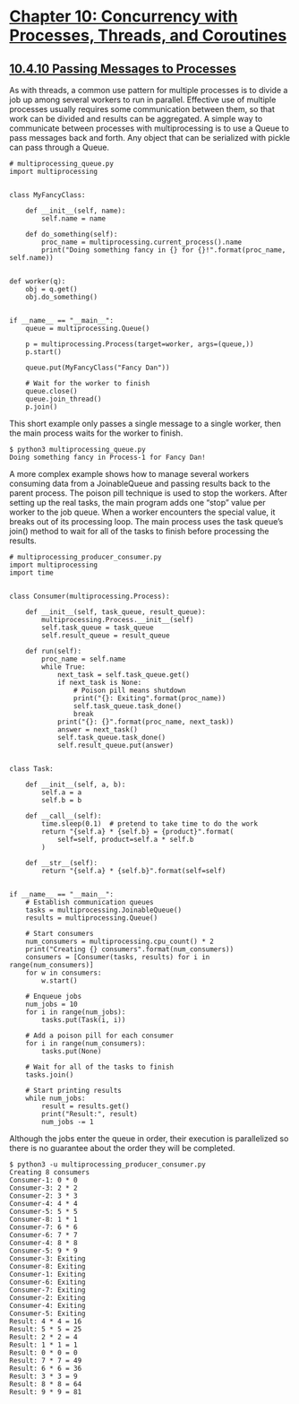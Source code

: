 # [Chapter 10: Concurrency with Processes, Threads, and Coroutines](https://pymotw.com/3/concurrency.html)

## [10.4.10 Passing Messages to Processes](https://pymotw.com/3/multiprocessing/communication.html)

As with threads, a common use pattern for multiple processes is to divide a job up among several workers to run in parallel. Effective use of multiple processes usually requires some communication between them, so that work can be divided and results can be aggregated. A simple way to communicate between processes with multiprocessing is to use a Queue to pass messages back and forth. Any object that can be serialized with pickle can pass through a Queue.

```
# multiprocessing_queue.py
import multiprocessing


class MyFancyClass:

    def __init__(self, name):
        self.name = name

    def do_something(self):
        proc_name = multiprocessing.current_process().name
        print("Doing something fancy in {} for {}!".format(proc_name, self.name))


def worker(q):
    obj = q.get()
    obj.do_something()


if __name__ == "__main__":
    queue = multiprocessing.Queue()

    p = multiprocessing.Process(target=worker, args=(queue,))
    p.start()

    queue.put(MyFancyClass("Fancy Dan"))

    # Wait for the worker to finish
    queue.close()
    queue.join_thread()
    p.join()
```

This short example only passes a single message to a single worker, then the main process waits for the worker to finish.

```
$ python3 multiprocessing_queue.py
Doing something fancy in Process-1 for Fancy Dan!
```

A more complex example shows how to manage several workers consuming data from a JoinableQueue and passing results back to the parent process. The poison pill technique is used to stop the workers. After setting up the real tasks, the main program adds one “stop” value per worker to the job queue. When a worker encounters the special value, it breaks out of its processing loop. The main process uses the task queue’s join() method to wait for all of the tasks to finish before processing the results.

```
# multiprocessing_producer_consumer.py
import multiprocessing
import time


class Consumer(multiprocessing.Process):

    def __init__(self, task_queue, result_queue):
        multiprocessing.Process.__init__(self)
        self.task_queue = task_queue
        self.result_queue = result_queue

    def run(self):
        proc_name = self.name
        while True:
            next_task = self.task_queue.get()
            if next_task is None:
                # Poison pill means shutdown
                print("{}: Exiting".format(proc_name))
                self.task_queue.task_done()
                break
            print("{}: {}".format(proc_name, next_task))
            answer = next_task()
            self.task_queue.task_done()
            self.result_queue.put(answer)


class Task:

    def __init__(self, a, b):
        self.a = a
        self.b = b

    def __call__(self):
        time.sleep(0.1)  # pretend to take time to do the work
        return "{self.a} * {self.b} = {product}".format(
            self=self, product=self.a * self.b
        )

    def __str__(self):
        return "{self.a} * {self.b}".format(self=self)


if __name__ == "__main__":
    # Establish communication queues
    tasks = multiprocessing.JoinableQueue()
    results = multiprocessing.Queue()

    # Start consumers
    num_consumers = multiprocessing.cpu_count() * 2
    print("Creating {} consumers".format(num_consumers))
    consumers = [Consumer(tasks, results) for i in range(num_consumers)]
    for w in consumers:
        w.start()

    # Enqueue jobs
    num_jobs = 10
    for i in range(num_jobs):
        tasks.put(Task(i, i))

    # Add a poison pill for each consumer
    for i in range(num_consumers):
        tasks.put(None)

    # Wait for all of the tasks to finish
    tasks.join()

    # Start printing results
    while num_jobs:
        result = results.get()
        print("Result:", result)
        num_jobs -= 1
```

Although the jobs enter the queue in order, their execution is parallelized so there is no guarantee about the order they will be completed.

```
$ python3 -u multiprocessing_producer_consumer.py
Creating 8 consumers
Consumer-1: 0 * 0
Consumer-3: 2 * 2
Consumer-2: 3 * 3
Consumer-4: 4 * 4
Consumer-5: 5 * 5
Consumer-8: 1 * 1
Consumer-7: 6 * 6
Consumer-6: 7 * 7
Consumer-4: 8 * 8
Consumer-5: 9 * 9
Consumer-3: Exiting
Consumer-8: Exiting
Consumer-1: Exiting
Consumer-6: Exiting
Consumer-7: Exiting
Consumer-2: Exiting
Consumer-4: Exiting
Consumer-5: Exiting
Result: 4 * 4 = 16
Result: 5 * 5 = 25
Result: 2 * 2 = 4
Result: 1 * 1 = 1
Result: 0 * 0 = 0
Result: 7 * 7 = 49
Result: 6 * 6 = 36
Result: 3 * 3 = 9
Result: 8 * 8 = 64
Result: 9 * 9 = 81
```